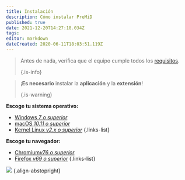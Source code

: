 ```yaml
---
title: Instalación
description: Cómo instalar PreMiD
published: true
date: 2021-12-20T14:27:18.034Z
tags:
editor: markdown
dateCreated: 2020-06-11T18:03:51.119Z
---
```


> Antes de nada, verifica que el equipo cumple todos los [requisitos](/install/requirements). 
> 
> {.is-info}

> ¡**Es necesario** instalar la **aplicación** y la **extensión**! 
> 
> {.is-warning}

**Escoge tu sistema operativo:**
- [Windows *7 o superior*](/install/windows)
- [macOS *10.11 o superior*](/install/macos)
- [Kernel Linux *v2.x o superior*](/install/linux)
{.links-list}

**Escoge tu navegador:**
- [Chromium*v76 o superior*](/install/chromium)
- [Firefox *v69 o superior*](/install/firefox)
{.links-list}

![](https://a.icons8.com/ajlQdsfa/FZhYWV/svg.svg) {.align-abstopright}
